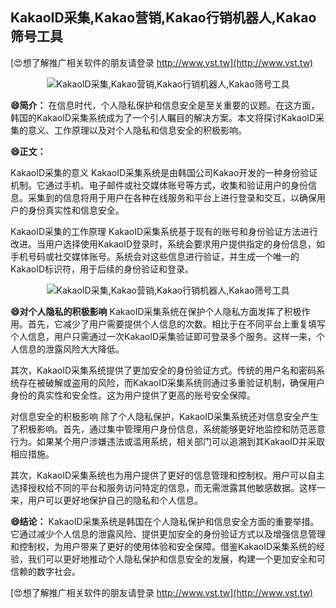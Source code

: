 ## **KakaoID采集,Kakao营销,Kakao行销机器人,Kakao筛号工具**

[😍想了解推广相关软件的朋友请登录 http://www.vst.tw](http://www.vst.tw)

 <center><img src="https://vst.tw/MP4/tuiguang/png/3.png" alt="KakaoID采集,Kakao营销,Kakao行销机器人,Kakao筛号工具"></center>

**😄简介：**
在信息时代，个人隐私保护和信息安全是至关重要的议题。在这方面，韩国的KakaoID采集系统成为了一个引人瞩目的解决方案。本文将探讨KakaoID采集的意义、工作原理以及对个人隐私和信息安全的积极影响。

**😄正文：**

KakaoID采集的意义
KakaoID采集系统是由韩国公司Kakao开发的一种身份验证机制。它通过手机、电子邮件或社交媒体账号等方式，收集和验证用户的身份信息。采集到的信息将用于用户在各种在线服务和平台上进行登录和交互，以确保用户的身份真实性和信息安全。

KakaoID采集的工作原理
KakaoID采集系统基于现有的账号和身份验证方法进行改进。当用户选择使用KakaoID登录时，系统会要求用户提供指定的身份信息，如手机号码或社交媒体账号。系统会对这些信息进行验证，并生成一个唯一的KakaoID标识符，用于后续的身份验证和登录。

 <center><img src="https://vst.tw/MP4/tuiguang/png/7.png" alt="KakaoID采集,Kakao营销,Kakao行销机器人,Kakao筛号工具"></center>

**😄对个人隐私的积极影响**
KakaoID采集系统在保护个人隐私方面发挥了积极作用。首先，它减少了用户需要提供个人信息的次数。相比于在不同平台上重复填写个人信息，用户只需通过一次KakaoID采集验证即可登录多个服务。这样一来，个人信息的泄露风险大大降低。

其次，KakaoID采集系统提供了更加安全的身份验证方式。传统的用户名和密码系统存在被破解或盗用的风险，而KakaoID采集系统则通过多重验证机制，确保用户身份的真实性和安全性。这为用户提供了更高的账号安全保障。

对信息安全的积极影响 除了个人隐私保护，KakaoID采集系统还对信息安全产生了积极影响。首先，通过集中管理用户身份信息，系统能够更好地监控和防范恶意行为。如果某个用户涉嫌违法或滥用系统，相关部门可以追溯到其KakaoID并采取相应措施。

其次，KakaoID采集系统也为用户提供了更好的信息管理和控制权。用户可以自主选择授权给不同的平台和服务访问特定的信息，而无需泄露其他敏感数据。这样一来，用户可以更好地保护自己的隐私和个人信息。

**😄结论：**
KakaoID采集系统是韩国在个人隐私保护和信息安全方面的重要举措。它通过减少个人信息的泄露风险、提供更加安全的身份验证方式以及增强信息管理和控制权，为用户带来了更好的使用体验和安全保障。借鉴KakaoID采集系统的经验，我们可以更好地推动个人隐私保护和信息安全的发展，构建一个更加安全和可信赖的数字社会。

[😍想了解推广相关软件的朋友请登录 http://www.vst.tw](http://www.vst.tw)



